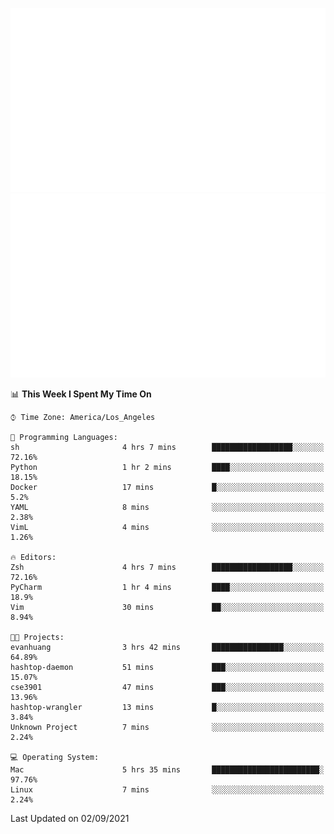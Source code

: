 <a href="https://github.com/jstrieb/github-stats">
 
![](https://github.com/evanhuang117/github-stats/blob/master/generated/overview.svg)
![](https://github.com/evanhuang117/github-stats/blob/master/generated/languages.svg)

</a>

<!--START_SECTION:waka-->
📊 **This Week I Spent My Time On** 

```text
⌚︎ Time Zone: America/Los_Angeles

💬 Programming Languages: 
sh                       4 hrs 7 mins        ██████████████████░░░░░░░   72.16% 
Python                   1 hr 2 mins         ████░░░░░░░░░░░░░░░░░░░░░   18.15% 
Docker                   17 mins             █░░░░░░░░░░░░░░░░░░░░░░░░   5.2% 
YAML                     8 mins              ░░░░░░░░░░░░░░░░░░░░░░░░░   2.38% 
VimL                     4 mins              ░░░░░░░░░░░░░░░░░░░░░░░░░   1.26%

🔥 Editors: 
Zsh                      4 hrs 7 mins        ██████████████████░░░░░░░   72.16% 
PyCharm                  1 hr 4 mins         ████░░░░░░░░░░░░░░░░░░░░░   18.9% 
Vim                      30 mins             ██░░░░░░░░░░░░░░░░░░░░░░░   8.94%

🐱‍💻 Projects: 
evanhuang                3 hrs 42 mins       ████████████████░░░░░░░░░   64.89% 
hashtop-daemon           51 mins             ███░░░░░░░░░░░░░░░░░░░░░░   15.07% 
cse3901                  47 mins             ███░░░░░░░░░░░░░░░░░░░░░░   13.96% 
hashtop-wrangler         13 mins             █░░░░░░░░░░░░░░░░░░░░░░░░   3.84% 
Unknown Project          7 mins              ░░░░░░░░░░░░░░░░░░░░░░░░░   2.24%

💻 Operating System: 
Mac                      5 hrs 35 mins       ████████████████████████░   97.76% 
Linux                    7 mins              ░░░░░░░░░░░░░░░░░░░░░░░░░   2.24%

```


 Last Updated on 02/09/2021
<!--END_SECTION:waka-->
